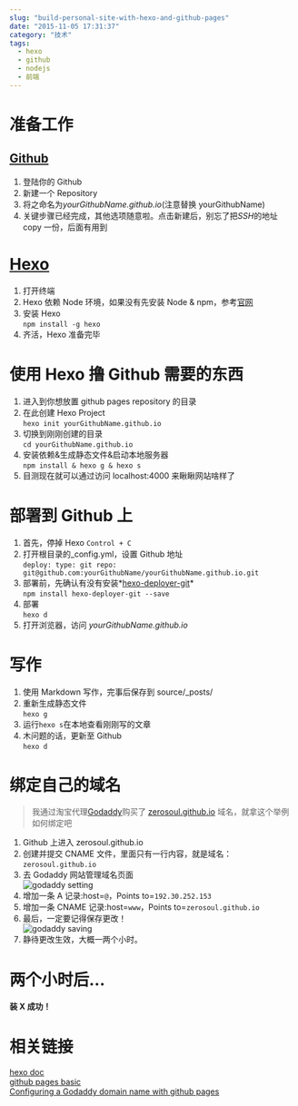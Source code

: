 ```yaml
---
slug: "build-personal-site-with-hexo-and-github-pages"
date: "2015-11-05 17:31:37"
category: "技术"
tags:
  - hexo
  - github
  - nodejs
  - 前端
---
```


# 准备工作

## [Github](http://github.com)

1. 登陆你的 Github
2. 新建一个 Repository
3. 将之命名为*yourGithubName.github.io*(注意替换 yourGithubName)
4. 关键步骤已经完成，其他选项随意啦。点击新建后，别忘了把*SSH*的地址 copy 一份，后面有用到

# [Hexo](http://hexo.io)

1. 打开终端
2. Hexo 依赖 Node 环境，如果没有先安装 Node & npm，参考[官网](http://nodejs.org)
3. 安装 Hexo  
   `npm install -g hexo`
4. 齐活，Hexo 准备完毕

# 使用 Hexo 撸 Github 需要的东西

1. 进入到你想放置 github pages repository 的目录
2. 在此创建 Hexo Project  
   `hexo init yourGithubName.github.io`
3. 切换到刚刚创建的目录  
   `cd yourGithubName.github.io`
4. 安装依赖&生成静态文件&启动本地服务器  
   `npm install & hexo g & hexo s`
5. 目测现在就可以通过访问 localhost:4000 来瞅瞅网站啥样了

# 部署到 Github 上

1. 首先，停掉 Hexo `Control + C`
2. 打开根目录的\_config.yml，设置 Github 地址  
   `deploy: type: git repo: git@github.com:yourGithubName/yourGithubName.github.io.git`
3. 部署前，先确认有没有安装*[hexo-deployer-git](https://github.com/hexojs/hexo-deployer-git)*  
   `npm install hexo-deployer-git --save`
4. 部署  
   `hexo d`
5. 打开浏览器，访问 _yourGithubName.github.io_

# 写作

1. 使用 Markdown 写作，完事后保存到 source/\_posts/
2. 重新生成静态文件  
   `hexo g`
3. 运行`hexo s`在本地查看刚刚写的文章
4. 木问题的话，更新至 Github  
   `hexo d`

# 绑定自己的域名

> 我通过淘宝代理[Godaddy](https://www.godaddy.com/)购买了 [zerosoul.github.io](http://zerosou.us) 域名，就拿这个举例如何绑定吧

1. Github 上进入 zerosoul.github.io
2. 创建并提交 CNAME 文件，里面只有一行内容，就是域名：`zerosoul.github.io`
3. 去 Godaddy 网站管理域名页面  
   ![godaddy setting](/images/godaddy_setting.jpg)
4. 增加一条 A 记录:host=`@`，Points to=`192.30.252.153`
5. 增加一条 CNAME 记录:host=`www`，Points to=`zerosoul.github.io`
6. 最后，一定要记得保存更改！  
   ![godaddy saving](/images/godaddy_saving.jpg)
7. 静待更改生效，大概一两个小时。

# 两个小时后…

**装 X 成功！**

# 相关链接

[hexo doc](https://hexo.io/docs/)  
[github pages basic](https://help.github.com/categories/github-pages-basics/)  
[Configuring a Godaddy domain name with github pages](http://andrewsturges.com/blog/jekyll/tutorial/2014/11/06/github-and-godaddy.html)
